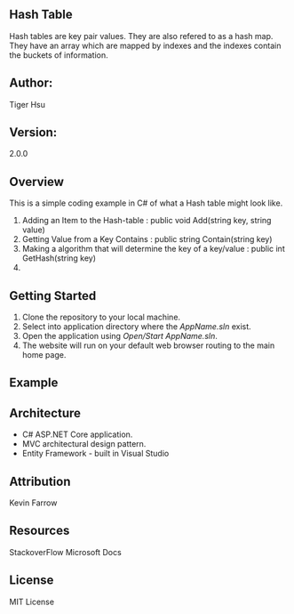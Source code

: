## Hash Table
Hash tables are key pair values. They are also refered to as a hash map.
They have an array which are mapped by indexes and the indexes contain the buckets
of information.

## Author:
Tiger Hsu

## Version:
2.0.0 

## Overview
This is a simple coding example in C# of what a Hash table might look like. <br>
1. Adding an Item to the Hash-table : public void Add(string key, string value) <br>
2. Getting Value from a Key Contains : public string Contain(string key) <br>
3. Making a algorithm that will determine the key of a key/value : public int GetHash(string key) <br>
4.

## Getting Started
1. Clone the repository to your local machine.
2. Select into application directory where the *AppName.sln* exist.
3. Open the application using *Open/Start AppName.sln*.
5. The website will run on your default web browser routing to the main home page.

## Example



## Architecture
 - C# ASP.NET Core application.
 - MVC architectural design pattern.
 - Entity Framework - built in Visual Studio


## Attribution
Kevin Farrow

## Resources
StackoverFlow
Microsoft Docs

## License
MIT License
